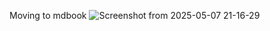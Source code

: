 Moving to mdbook
![Screenshot from 2025-05-07 21-16-29](https://github.com/user-attachments/assets/c08bbd6b-1f9e-4ce1-bfb6-231a1828a6db)
